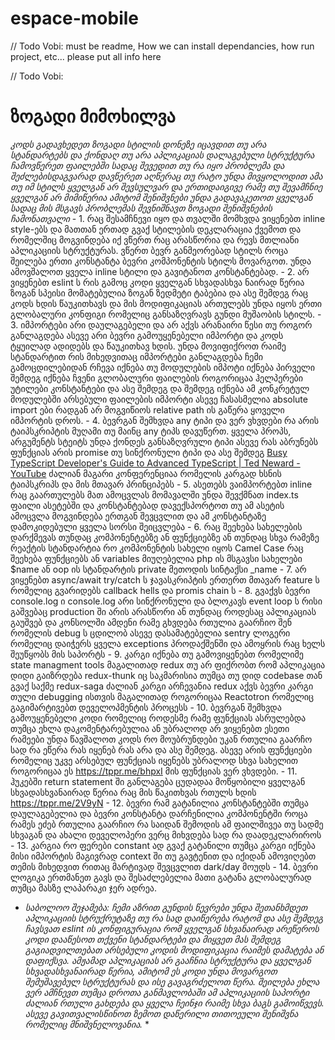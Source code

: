 # espace-mobile

// Todo Vobi: must be readme, How we can install dependancies, how run project, etc... please put all info here




// Todo Vobi:

# ზოგადი მიმოხილვა
*კოდს გადავხედეთ ზოგადი სტილის დონეზე იცავდით თუ არა სტანდარტებს და ქონდაღ თუ არა აპლიკაციას დალაგებული სტრუქტურა ჩამოვწერეთ ფაილებში სადაც შევედით თუ რა იყო პრობლემა და შეძლებისდაგვარად დავწერეთ აღწერაც თუ რატო უნდა მივყოლოდით ამა თუ იმ სტილს ყველგან არ შევსულვარ და ერთიდაიგივე რამე თუ შევამჩნიე ყველგან არ მიმიწერია ამიტომ შენიშვნები უნდა გადავაკეთოთ ყველგან სადაც მის მსგავს პრობლემას შევნიშნავთ ზოგადი შენიშვნების ჩამონათვალი*
	- 1. რაც შესამჩნევი იყო და თვალში მომხვდა ვიყენებთ inline style-ებს და მათთან ერთად გვაქ სტილების დეკლარაცია ქვემოთ და რომელშიც მოგვინდება იქ ვწერთ რაც არასწორია და რევს მთლიანი აპლიკაციის სტრუქტურას. ვწერთ ბევრ განმეორებად სტილს როცა შეილება ერთი კონსტანტა ბევრი კომპონენტის სტილს მოვარგოთ. უნდა ამოვშალოთ ყველა inline სტილი და გავიტანოთ კონსტანტებად.
	- 2. არ ვიყენებთ eslint ს რის გამოც კოდი ყველგან სხვადასხვა ნაირად წერია ზოგან სპეისი მომატებულია ზოგან ზედმეტი ტაბებია და ასე შემდეგ რაც კოდს ხდის წაუკითხავს და მის მოდიფიკაციას ართულებს უნდა იყოს ერთი გლობალური კონფიგი რომელიც განსაზღვრავს გუნდი მუშაობის სტილს.
	- 3. იმპორტები არი დაულაგებელი და არ აქვს არანაირი წესი თუ როგორ განლაგდება ასევე არი ბევრი გამოუყენებელი იმპორტი და კოდს ტყუილად ადიდებს და წაუკითხავ ხდის. უნდა მოვიფიქროთ რაიმე სტანდარტით რის მიხედვითაც იმპორტები განლაგდება ჩემი გამოცდილებიდან რჩევა იქნება თუ მოდულების იმპოტი იქნება პირველი შემდეგ იქნება ჩვენი გლობალური ფაილების როგორიცაა ჰელპერები უტილები კონსტანტები და ასე შემდეგ და შემდეგ იქნება ამ კონკრეტულ მოდულებში არსებული ფაილების იმპორტი ასევე ჩასასმელია absolute import ები რადგან არ მოგვიწიოს relative path ის გაწერა ყოველი იმპორტის დროს.
	- 4. ბევრგან შემხვდა any ტიპი და ვერ ვხვდები რა არის ტაიპსკრიპტის მუღამი თუ მაინც any ტიპს დავუწერთ. ყველა პროპს, არგუმენტს სტეიტს უნდა ქონდეს განსაზღვრული ტიპი ასევე რას აბრუნებს ფუნქციას არის promise თუ სინქრონული ტიპი და ასე შემდეგ [Busy TypeScript Developer's Guide to Advanced TypeScript | Ted Neward - YouTube](https://www.youtube.com/watch?v=wD5WGkOEJRs&t=3361s) ძალიან მაგარი კონფერენციაა რომელის კარგად ხსნის ტაიპსკრიპს და მის მთავარ პრინციპებს
	- 5. ასეთებს ვაიმპორტებთ inline რაც გაართულებს მათ ამოცვლას მომავალში უნდა შევქმნათ index.ts ფაილი ასეტებში და კონსტანტებად დავექსპორტოთ თუ ამ ასეტის ამოცვლა მოგვინდება ერთგან შევცვლით და ამ კონსტანტაზე დამოკიდებული ყველა სორსი შეიცვლება
	- 6. რაც შეეხება სახელების დარქმევას თუნდაც კომპონენტებზე ან ფუნქციებზე ან თუნდაც სხვა რამეზე რეაქტის სტანდარტია რო კომპონენტის სახელი იყოს Camel Case რაც შეეხება ფუნქციებს ან variables მიუღებელია php ის მსგავსი სახელები $name ან oop ის სტანდარტის private მეთოდის სინტაქსი _name 
	- 7. არ ვიყენებთ async/await try/catch ს ჯავასკრიპტის ერთერთ მთავარ feature ს რომელიც გვარიდებს callback hells და promis chain ს
	- 8. გვაქვს ბევრი console.log ი console.log არი სინქრონული და ბლოკავს event loop ს რისი გაშვებაც production ში არის არასწორი ან თუნდაც როდესაც აპლიკაციას გაუშვებ და კონსოლში ამდენი რამე გხვდება რთულია გაარჩიო შენ რომელის debug ს ცდილობ ასევე დასამატებელია sentry ლოგერი რომელიც დაიჭერს ყველა exceptions პროდაქშენში და ამოყრის რაც ხელს შეუწყობს მის საპორტს
	- 9. კარგი იქნება თუ გამოვიყენებთ რომელიმე state managment tools მაგალითად redux თუ არ ფიქრობთ რომ აპლიკაცია დიდი გაიზრდება redux-thunk იც საკმარისია თუმცა თუ დიდ codebase თან გვაქ საქმე redux-saga ძალიან კარგი არჩევანია redux აქვს ბევრი კარგი თული debugging ისთვის მაგალითად როგორიცაა Reactotron რომელიც გაგიმარტივებთ დეველოპმენტის პროცესს
	- 10. ბევრგან შემხვდა გამოუყენებელი კოდი რომელიც როდესმე რამე ფუნქციას ასრულებდა თუმცა ეხლა დაკომენტარებულია ან უბრალოდ არ ვიყენებთ ესეთი რამეები უნდა წავშალოთ კოდს რო მოუბრუნდები უკან რთულია გაარჩო სად რა ეწერა რას იყენებ რას არა და ასე შემდეგ. ასევე არის ფუნქციები რომელიც უკვე არსებულ ფუნქციას იყენებს უბრალოდ სხვა სახელით როგორიცაა ეს https://tppr.me/bhpxI მის ფუნქციას ვერ ვხვდები.
	- 11. ჰუკებში return statement ში განლაგება ცუდადაა მოწყობილი ყველგან სხვადასხვანაირად წერია რაც მის წაკითხვას რთულს ხდის https://tppr.me/2V9yN
	- 12. ბევრი რამ გატანილია კონსტანტებში თუმცა დაულაგებელია და ბევრი კონსტანტა დარჩენილია კომპონენტში როცა რამეს ეძებ რთულია გაარჩიო რა საიდან შემოდის ამ ფაილშივეა თუ სადმე სხვაგან და ახალი დეველოპერი ვერც მიხვდება სად რა დაადეკლარიროს
	- 13. კარგია რო ფერები constant ად გვაქ გატანილი თუმცა კარგი იქნება მისი იმპორტის მაგივრად context ში თუ გავტენით და იქიდან ამოვიღებთ თემის მიხედვით რითაც მარტივად შევცვლით dark/day მოუდს
	- 14. ბევრი ლოგიკა ერთმანეთ გავს და შესაძლებელია მათი გატანა გლობალურად  თუმცა მასზე ლაპარაკი ჯერ ადრეა.
* _საბოლოო შეჯამება: ჩემი აზრით გუნდის წევრები უნდა შეთანხმდეთ აპლიკაციის სტრუქრუტაზე თუ რა სად დაიწერება რატომ და ასე შემდეგ ჩავსვათ eslint ის კონფიგურაცია რომ ყველგან სხვანაირად არეწეროს კოდი დააწესოთ თქვენი სტანდარტები და მიყვეთ მას შემდეგ გაგიადვილთებათ არსებული კოდის მოდიფიკაცია რაიმეს დამატება ან დაფიქსვა. ამჟამად აპლიკაციას არ გააჩნია სტრუქტურა და ყველგან სხვადასხვანაირად წერია, ამიტომ ეს კოდი უნდა მოვარგოთ შემუშავებულ სტრუქტურას და ისე გავაგრძელოთ წერა. შეილება ეხლა ვერ ამჩნევთ თუმცა დროთა განმავლობაში ამ აპლიკაციის საპორტი ძალიან რთული გახდება და ყველა ჩეინჯი რაიმე სხვა ბაგს გამოიწვევს. ასევე გავითვალისწინოთ ზემოთ დაწერილი თითოეული შენიშვნა რომელიც მნიშვნელოვანია._ *